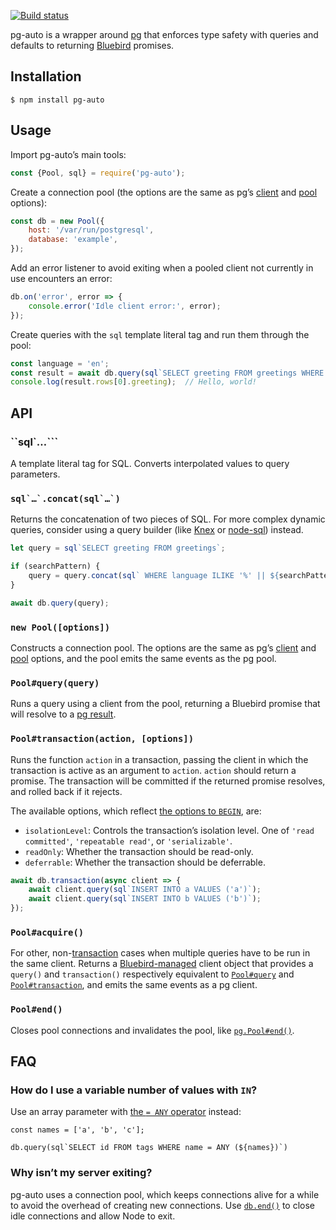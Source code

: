 [![Build status][ci image]][ci]

pg-auto is a wrapper around [pg][] that enforces type safety with queries and defaults to returning [Bluebird][bluebird] promises.


## Installation

```shellsession
$ npm install pg-auto
```


## Usage

Import pg-auto’s main tools:

```js
const {Pool, sql} = require('pg-auto');
```

Create a connection pool (the options are the same as pg’s [client][pg-client-options] and [pool][pg-pool-options] options):

```js
const db = new Pool({
    host: '/var/run/postgresql',
    database: 'example',
});
```

Add an error listener to avoid exiting when a pooled client not currently in use encounters an error:

```js
db.on('error', error => {
    console.error('Idle client error:', error);
});
```

Create queries with the `sql` template literal tag and run them through the pool:

```js
const language = 'en';
const result = await db.query(sql`SELECT greeting FROM greetings WHERE language = ${language}`);
console.log(result.rows[0].greeting);  // Hello, world!
```


## API

### ``sql`…```

A template literal tag for SQL. Converts interpolated values to query parameters.

### ``sql`…`.concat(sql`…`)``

Returns the concatenation of two pieces of SQL. For more complex dynamic queries, consider using a query builder (like [Knex][knex] or [node-sql][]) instead.

```js
let query = sql`SELECT greeting FROM greetings`;

if (searchPattern) {
    query = query.concat(sql` WHERE language ILIKE '%' || ${searchPattern} || '%'`);
}

await db.query(query);
```

### `new Pool([options])`

Constructs a connection pool. The options are the same as pg’s [client][pg-client-options] and [pool][pg-pool-options] options, and the pool emits the same events as the pg pool.

### `Pool#query(query)`

Runs a query using a client from the pool, returning a Bluebird promise that will resolve to a [pg result][pg-result].

### `Pool#transaction(action, [options])`

Runs the function `action` in a transaction, passing the client in which the transaction is active as an argument to `action`. `action` should return a promise. The transaction will be committed if the returned promise resolves, and rolled back if it rejects.

The available options, which reflect [the options to `BEGIN`][begin-options], are:

- `isolationLevel`: Controls the transaction’s isolation level. One of `'read committed'`, `'repeatable read'`, or `'serializable'`.
- `readOnly`: Whether the transaction should be read-only.
- `deferrable`: Whether the transaction should be deferrable.

```js
await db.transaction(async client => {
    await client.query(sql`INSERT INTO a VALUES ('a')`);
    await client.query(sql`INSERT INTO b VALUES ('b')`);
});
```

### `Pool#acquire()`

For other, non-[transaction](#pool-transaction-action-options) cases when multiple queries have to be run in the same client. Returns a [Bluebird-managed][bluebird-resources] client object that provides a `query()` and `transaction()` respectively equivalent to [`Pool#query`](#pool-query-query) and [`Pool#transaction`](#pool-transaction-action-options), and emits the same events as a pg client.

### `Pool#end()`

Closes pool connections and invalidates the pool, like [`pg.Pool#end()`][pg-pool-end].


## FAQ

### How do I use a variable number of values with `IN`?

Use an array parameter with [the `= ANY` operator][any-array-operator] instead:

```psql
const names = ['a', 'b', 'c'];

db.query(sql`SELECT id FROM tags WHERE name = ANY (${names})`)
```

### Why isn’t my server exiting?

pg-auto uses a connection pool, which keeps connections alive for a while to avoid the overhead of creating new connections. Use [`db.end()`](#pool-end) to close idle connections and allow Node to exit.


  [any-array-operator]: https://www.postgresql.org/docs/10/static/functions-comparisons.html#idm46046882500112
  [begin-options]: https://www.postgresql.org/docs/10/static/sql-begin.html
  [bluebird]: https://github.com/petkaantonov/bluebird
  [bluebird-resources]: http://bluebirdjs.com/docs/api/resource-management.html
  [knex]: http://knexjs.org/
  [node-sql]: https://github.com/brianc/node-sql
  [pg]: https://github.com/brianc/node-postgres
  [pg-client-options]: https://node-postgres.com/api/client#new-client-config-object-
  [pg-pool-end]: https://node-postgres.com/api/pool#pool-end
  [pg-pool-options]: https://node-postgres.com/api/pool#new-pool-config-object-
  [pg-result]: https://node-postgres.com/api/result

  [ci]: https://travis-ci.org/charmander/pg-auto
  [ci image]: https://api.travis-ci.org/charmander/pg-auto.svg
